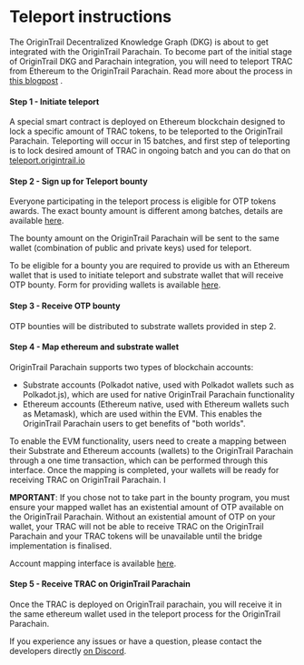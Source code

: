 # Teleport instructions

The OriginTrail Decentralized Knowledge Graph (DKG) is about to get integrated with the OriginTrail Parachain. To become part of the initial stage of OriginTrail DKG and Parachain integration, you will need to teleport TRAC from Ethereum to the OriginTrail Parachain. Read more about the process in [this blogpost](https://medium.com/origintrail/ot-rfc-12-v2-teleporting-trac-to-the-origintrail-parachain-on-polkadot-de535a9d2693) .&#x20;

#### Step 1 - Initiate teleport&#x20;

A special smart contract is deployed on Ethereum blockchain designed to lock a specific amount of TRAC tokens, to be teleported to the OriginTrail Parachain. Teleporting will occur in 15 batches, and first step of teleporting is to lock desired amount of TRAC in ongoing batch and you can do that on [teleport.origintrail.io](https://teleport.origintrail.io/)&#x20;

#### Step 2 - Sign up for Teleport bounty&#x20;

Everyone participating in the teleport process is eligible for OTP tokens awards. The exact bounty amount is different among batches, details are available [here](http://teleport.origintrail.io/).&#x20;

The bounty amount on the OriginTrail Parachain will be sent to the same wallet (combination of public and private keys) used for teleport.&#x20;

To be eligible for a bounty you are required to provide us with an Ethereum wallet that is used to initiate teleport and substrate wallet that will receive OTP bounty. Form for providing wallets is available [here](https://teleport.origintrail.io/teleport-reward-claim).&#x20;

#### Step 3 - Receive OTP bounty&#x20;

OTP bounties will be distributed to substrate wallets provided in step 2.

#### Step 4 - Map ethereum and substrate wallet&#x20;

OriginTrail Parachain supports two types of blockchain accounts:&#x20;

* Substrate accounts (Polkadot native, used with Polkadot wallets such as Polkadot.js), which are used for native OriginTrail Parachain functionality
*   Ethereum accounts (Ethereum native, used with Ethereum wallets such as Metamask), which are used within the EVM. This enables the OriginTrail Parachain users to get benefits of "both worlds".&#x20;



To enable the EVM functionality, users need to create a mapping between their Substrate and Ethereum accounts (wallets) to the OriginTrail Parachain through a one time transaction, which can be performed through this interface. Once the mapping is completed, your wallets will be ready for receiving TRAC on OriginTrail Parachain. I

**MPORTANT**: If you chose not to take part in the bounty program, you must ensure your mapped wallet has an existential amount of OTP available on the OriginTrail Parachain. Without an existential amount of OTP on your wallet, your TRAC will not be able to receive TRAC on the OriginTrail Parachain and your TRAC tokens will be unavailable until the bridge implementation is finalised.&#x20;

Account mapping interface is available [here](https://parachain.origintrail.io/parachain-account-mapping).&#x20;

#### Step 5 - Receive TRAC on OriginTrail Parachain&#x20;

Once the TRAC is deployed on OriginTrail parachain, you will receive it in the same ethereum wallet used in the teleport process for the OriginTrail Parachain.

If you experience any issues or have a question, please contact the developers directly [on Discord](https://discordapp.com/invite/FCgYk2S).
